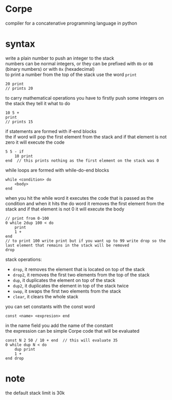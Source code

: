 # Corpe
compiler for a concatenative programming language in python

# syntax
write a plain number to push an integer to the stack  
numbers can be normal integers, or they can be prefixed with `0b` or `0B` (binary numbers) or with `0x` (hexadecimal)  
to print a number from the top of the stack use the word `print`  

```
20 print
// prints 20
```

to carry mathematical operations you have to firstly push some integers on the stack they tell it what to do
```
10 5 +
print
// prints 15
```

if statements are formed with if-end blocks  
the if word will pop the first element from the stack and if that element is not zero it will execute the code
```
5 5 - if 
    10 print
end  // this prints nothing as the first element on the stack was 0
```

while loops are formed with while-do-end blocks
```
while <condition> do
    <body>
end
```
when you hit the while word it executes the code that is passed as the condition and when it hits the do word it removes
the first element from the stack and if that element is not 0 it will execute the body

```
// print from 0-100
0 while 2dup 100 < do
    print
    1 +
end
// to print 100 write print but if you want up to 99 write drop so the last element that remains in the stack will be removed
drop
```

stack operations:  
- `drop`, it removes the element that is located on top of the stack
- `drop2`,  it removes the first two elements from the top of the stack
- `dup`,  it duplicates the element on top of the stack
- `dup2`, it duplicates the element in top of the stack twice
- `swap`, it swaps the first two elements from the stack
- `clear`, it clears the whole stack

you can set constants with the const word
```
const <name> <expresion> end
```
in the name field you add the name of the constant  
the expression can be simple Corpe code that will be evaluated

```
const N 2 50 / 10 + end  // this will evaluate 35
0 while dup N < do
    dup print
    1 +
end drop
```


# note 
the default stack limit is 30k